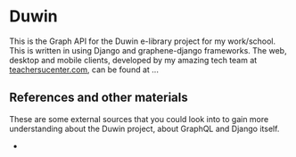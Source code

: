 # Duwin
This is the Graph API for the Duwin e-library project for my work/school. 
This is written in using Django and graphene-django frameworks. 
The web, desktop and mobile clients, developed by my amazing tech team at 
[teachersucenter.com](https://www.teachersucenter.com), can be found at ...



## References and other materials
These are some external sources that you could look into to gain more understanding about 
the Duwin project, about GraphQL and Django itself.

- 